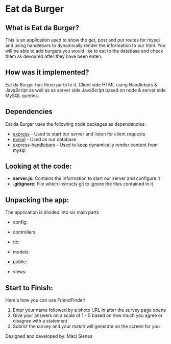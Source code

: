 # Eat da Burger

## What is Eat da Burger?

This is an application used to show the get, post and put routes for mysql and using handlebars to dynamically render the information to our html. You will be able to add burgers you would like to eat to the database and check them as devoured after they have been eaten. 

## How was it implemented?

Eat da Burger has three parts to it. Client side HTML using Handlebars & JavaScript as well as as server side JavaScript based on node & server side MySQL queries.

## Dependencies

Eat da Burger uses the following node packages as dependencies:

* [express](https://www.npmjs.com/package/express) - Used to start our server and listen for client requests
* [mysql](https://www.npmjs.com/package/mysql) - Used as our database
* [express-handlebars](https://www.npmjs.com/package/express-handlebars) - Used to keep dynamically render content from mysql


## Looking at the code:
* **server.js:** Contains the information to start our server and configure it
* **.gitignore:** File which instructs git to ignore the files contained in it

 
## Unpacking the app:
The application is divided into six main parts

* config: 

* controllers: 

* db:

* models:

* public: 

* views: 

 
## Start to Finish:
Here's how you can use FriendFinder!

1. Enter your name followed by a photo URL in after the survey page opens
2. Give your answers on a scale of 1 - 5 based on how much you agree or disagree with a statement
3. Submit the survey and your match will generate on the screen for you


Designed and developed by: Maci Slenes
